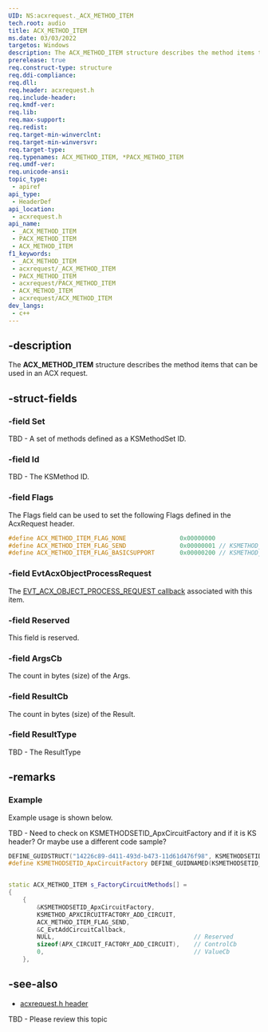 ```yaml
---
UID: NS:acxrequest._ACX_METHOD_ITEM
tech.root: audio
title: ACX_METHOD_ITEM
ms.date: 03/03/2022
targetos: Windows
description: The ACX_METHOD_ITEM structure describes the method items that can be used in an ACX request.
prerelease: true
req.construct-type: structure
req.ddi-compliance: 
req.dll: 
req.header: acxrequest.h
req.include-header: 
req.kmdf-ver: 
req.lib: 
req.max-support: 
req.redist: 
req.target-min-winverclnt: 
req.target-min-winversvr: 
req.target-type: 
req.typenames: ACX_METHOD_ITEM, *PACX_METHOD_ITEM
req.umdf-ver: 
req.unicode-ansi: 
topic_type:
 - apiref
api_type:
 - HeaderDef
api_location:
 - acxrequest.h
api_name:
 - _ACX_METHOD_ITEM
 - PACX_METHOD_ITEM
 - ACX_METHOD_ITEM
f1_keywords:
 - _ACX_METHOD_ITEM
 - acxrequest/_ACX_METHOD_ITEM
 - PACX_METHOD_ITEM
 - acxrequest/PACX_METHOD_ITEM
 - ACX_METHOD_ITEM
 - acxrequest/ACX_METHOD_ITEM
dev_langs:
 - c++
---
```


## -description

The **ACX_METHOD_ITEM** structure describes the method items that can be used in an ACX request.

## -struct-fields

### -field Set

TBD - A set of methods defined as a KSMethodSet ID.

### -field Id

TBD - The KSMethod ID.

### -field Flags

The Flags field can be used to set the following Flags defined in the AcxRequest header.

```cpp
#define ACX_METHOD_ITEM_FLAG_NONE               0x00000000
#define ACX_METHOD_ITEM_FLAG_SEND               0x00000001 // KSMETHOD_TYPE_SEND
#define ACX_METHOD_ITEM_FLAG_BASICSUPPORT       0x00000200 // KSMETHOD_TYPE_BASICSUPPORT
```

### -field EvtAcxObjectProcessRequest

The [EVT_ACX_OBJECT_PROCESS_REQUEST callback](nc-acxrequest-evt_acx_object_process_event_request.md) associated with this item.

### -field Reserved

This field is reserved.

### -field ArgsCb

The count in bytes (size) of the Args.

### -field ResultCb

The count in bytes (size) of the Result.

### -field ResultType

TBD - The ResultType

## -remarks

### Example

Example usage is shown below.

TBD - Need to check on KSMETHODSETID_ApxCircuitFactory and if it is KS header?  Or maybe use a different code sample?

```cpp
DEFINE_GUIDSTRUCT("14226c89-d411-493d-b473-11d61d476f98", KSMETHODSETID_ApxCircuitFactory);
#define KSMETHODSETID_ApxCircuitFactory DEFINE_GUIDNAMED(KSMETHODSETID_ApxCircuitFactory)


static ACX_METHOD_ITEM s_FactoryCircuitMethods[] =
{
    {
        &KSMETHODSETID_ApxCircuitFactory,
        KSMETHOD_APXCIRCUITFACTORY_ADD_CIRCUIT,
        ACX_METHOD_ITEM_FLAG_SEND,
        &C_EvtAddCircuitCallback,
        NULL,                                       // Reserved
        sizeof(APX_CIRCUIT_FACTORY_ADD_CIRCUIT),    // ControlCb
        0,                                          // ValueCb
    },
```

## -see-also

- [acxrequest.h header](index.md)

TBD - Please review this topic